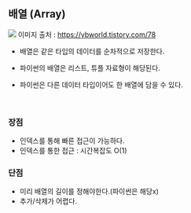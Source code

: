 ## 배열 (Array)

![](https://images.velog.io/images/wjddk97/post/dc969164-5e26-4317-89c0-9b8c5558356e/image.png)
이미지 출처 : https://ybworld.tistory.com/78
<br>

- 배열은 같은 타입의 데이터를 순차적으로 저장한다.

- 파이썬의 배열은 리스트, 튜플 자료형이 해당된다.

- 파이썬은 다른 데이터 타입이어도 한 배열에 담을 수 있다.
<br>

### 장점
- 인덱스를 통해 빠른 접근이 가능하다. 
- 인덱스를 통한 접근 : 시간복잡도 O(1)

### 단점
- 미리 배열의 길이를 정해야한다.(파이썬은 해당x)
- 추가/삭제가 어렵다.